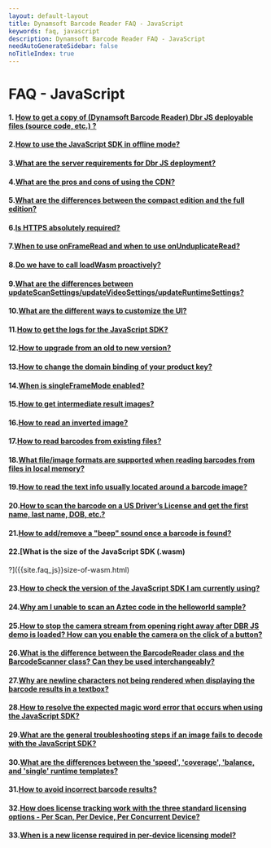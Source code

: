 ```yaml
---
layout: default-layout
title: Dynamsoft Barcode Reader FAQ - JavaScript
keywords: faq, javascript
description: Dynamsoft Barcode Reader FAQ - JavaScript
needAutoGenerateSidebar: false
noTitleIndex: true
---
```


# FAQ - JavaScript

#### 1. [How to get a copy of (Dynamsoft Barcode Reader) Dbr JS deployable files (source code, etc.) ?]({{site.faq_js}}ways-to-copy-dbr-js-deployable-files.html)

#### 2.[How to use the JavaScript SDK in offline mode?]({{site.faq_js}}javascript-sdk-offline-mode-use.html)

#### 3.[What are the server requirements for Dbr JS deployment?]({{site.faq_js}}server-requirements-for-dbr-js-deployment.html)

#### 4.[What are the pros and cons of using the CDN?]({{site.faq_js}}pros-and-cons-of-cdn.html)

#### 5.[What are the differences between the compact edition and the full edition?]({{site.faq_js}}differences-between-full-and-compact-editions.html)

#### 6.[Is HTTPS absolutely required?]({{site.faq_js}}is-https-required.html)

#### 7.[When to use onFrameRead and when to use onUnduplicateRead?]({{site.faq_js}}use-of-onFrameRead-and-onUnduplicateRead.html)

#### 8.[Do we have to call loadWasm proactively?]({{site.faq_js}}call-loadWasm-proactively.html)

#### 9.[What are the differences between updateScanSettings/updateVideoSettings/updateRuntimeSettings?]({{site.faq_js}}differences-between-updateScanSettings-updateVideoSettings-and-updateRuntimeSettings.html)

#### 10.[What are the different ways to customize the UI?]({{site.faq_js}}different-ways-to-customize-ui.html)

#### 11.[How to get the logs for the JavaScript SDK?]({{site.faq_js}}get-sdk-logs.html)

#### 12.[How to upgrade from an old to new version?]({{site.faq_js}}upgrade-old-to-new.html)

#### 13.[How to change the domain binding of your product key?]({{site.faq_js}}change-domain-binding-of-product-key.html)

#### 14.[When is singleFrameMode enabled?]({{site.faq_js}}when-singleFrameMode-is-enabled.html)

#### 15.[How to get intermediate result images?]({{site.faq_js}}get-intermediate-result-images.html)

#### 16.[How to read an inverted image?]({{site.faq_js}}read-inverted-image.html)

#### 17.[How to read barcodes from existing files?]({{site.faq_js}}read-from-existing-files.html)

#### 18.[What file/image formats are supported when reading barcodes from files in local memory?]({{site.faq_js}}formats-supported-for-existing-files.html)

#### 19.[How to read the text info usually located around a barcode image?]({{site.faq_js}}read-text-from-barcode-image.html)

#### 20.[How to scan the barcode on a US Driver’s License and get the first name, last name, DOB, etc.?]({{site.faq_js}}scan-US-drivers-license.html)

#### 21.[How to add/remove a "beep" sound once a barcode is found?]({{site.faq_js}}add-remove-beep-sound.html)

#### 22.[What is the size of the JavaScript SDK (.wasm)
?]({{site.faq_js}}size-of-wasm.html)

#### 23.[How to check the version of the JavaScript SDK I am currently using?]({{site.faq_js}}check-current-version.html)

#### 24.[Why am I unable to scan an Aztec code in the helloworld sample?]({{site.faq_js}}unable-to-scan-aztec-code.html)

#### 25.[How to stop the camera stream from opening right away after DBR JS demo is loaded? How can you enable the camera on the click of a button?]({{site.faq_js}}stop-camera-to-open-right-away.html)

#### 26.[What is the difference between the BarcodeReader class and the BarcodeScanner class? Can they be used interchangeably?]({{site.faq_js}}difference-between-barcodeReader-and-barcodeScanner.html)

#### 27.[Why are newline characters not being rendered when displaying the barcode results in a textbox?]({{site.faq_js}}newline-character-not-being-rendered.html)

#### 28.[How to resolve the expected magic word error that occurs when using the JavaScript SDK?]({{site.faq_js}}resolve-magic-word.html)

#### 29.[What are the general troubleshooting steps if an image fails to decode with the JavaScript SDK?]({{site.faq_js}}general-troubleshooting-steps-for-decode-failure.html)

#### 30.[What are the differences between the 'speed', 'coverage', 'balance, and 'single' runtime templates?]({{site.faq_js}}difference-between-bestspeed-and-bestcoverage.html)

#### 31.[How to avoid incorrect barcode results?]({{site.faq_js}}avoid-incorrect-barcode-results.html)

#### 32.[How does license tracking work with the three standard licensing options - Per Scan, Per Device, Per Concurrent Device?]({{site.faq_js}}how-license-tracking-works.html)

#### 33.[When is a new license required in per-device licensing model?]({{site.faq_js}}new-license-required-per-device-licensing.html)

